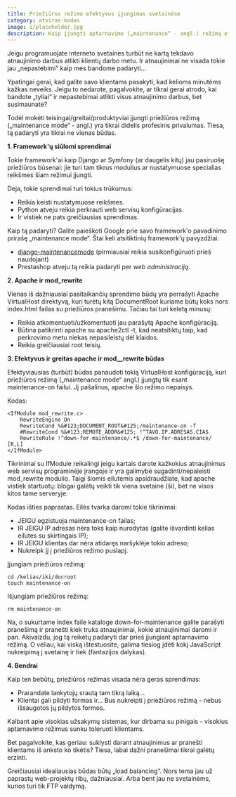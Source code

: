 ```yaml
---
title: Priežiūros režimo efektyvus įjungimas svetainėse
category: atviras-kodas
image: i/placeholder.jpg
description: Kaip įjungti aptarnavimo („maintenance“ - angl.) režimą efektyviai ir greitai.
---
```


Jeigu programuojate interneto svetaines turbūt ne kartą tekdavo atnaujinimo darbus atlikti klientų darbo metu. Ir atnaujinimai ne visada tokie jau „nepastebimi“ kaip mes bandome padaryti...

Ypatingai gerai, kad galite savo klientams pasakyti, kad kelioms minutėms kažkas neveiks. Jeigu to nedarote, pagalvokite, ar tikrai gerai atrodo, kai bandote „tyliai“ ir nepastebimai atlikti visus atnaujinimo darbus, bet susimaunate?

Todėl mokėti teisingai/greitai/produktyviai įjungti priežiūros režimą („maintenance mode“ - angl.) yra tikrai didelis profesinis privalumas. Tiesa, tą padaryti yra tikrai ne vienas būdas.

**1. Framework'ų siūlomi sprendimai**

Tokie framework'ai kaip Django ar Symfony (ar daugelis kitų) jau pasiruošę priežiūros būsenai: jie turi tam tikrus modulius ar nustatymuose specialias reikšmes šiam režimui įjungti.

Deja, tokie sprendimai turi tokius trūkumus:

-   Reikia keisti nustatymuose reikšmes.
-   Python atveju reikia perkrauti web servisų konfigūracijas.
-   Ir vistiek ne pats greičiausias sprendimas.

Kaip tą padaryti? Galite paieškoti Google prie savo framework'o pavadinimo prirašę „maintenance mode“. Štai keli atsitiktinių framework'ų pavyzdžiai:

-   [django-maintenancemode](https://pypi.python.org/pypi/django-maintenancemode) (pirmiausiai reikia susikonfigūruoti prieš naudojant)
-   Prestashop atveju tą reikia padaryti per *web administraciją*.

**2. Apache ir mod\_rewrite**

Vienas iš dažniausiai pasitaikančių sprendimo būdų yra perrašyti Apache VirtualHost direktyvą, kuri turėtų kitą DocumentRoot kuriame būtų koks nors index.html failas su priežiūros pranešimu. Tačiau tai turi keletą minusų:

-   Reikia atkomentuoti/užkomentuoti jau parašytą Apache konfigūraciją.
-   Būtina patikrinti apache su apache2ctl -t, kad neatsitiktų taip, kad perkrovimo metu niekas nepasileistų dėl klaidos.
-   Reikia greičiausiai root teisių.

**3. Efektyvus ir greitas apache ir mod\_\_rewrite būdas**

Efektyviausias (turbūt) būdas panaudoti tokią VirtualHost konfigūraciją, kuri priežiūros režimą („maintenance mode“ angl.) įjungtų tik esant maintenance-on failui. Jį pašalinus, apache šio režimo nepaisys.

Kodas:

    <IfModule mod_rewrite.c>
        RewriteEngine On
        RewriteCond %&#123;DOCUMENT_ROOT&#125;/maintenance-on -f
        #RewriteCond %&#123;REMOTE_ADDR&#125; !^TAVO.IP.ADRESAS.CIA$
        RewriteRule !^down-for-maintenance/.*$ /down-for-maintenance/ [R,L]
    </IfModule>

Tikrinimai su IfModule reikalingi jeigu kartais darote kažkokius atnaujinimus web servisų programinėje įrangoje ir yra galimybė sugadinti/nepaleisti mod\_rewrite modulio. Taigi šiomis eilutėmis apsidraudžiate, kad apache vistiek startuotų: blogai galėtų veikti tik viena svetainė (ši), bet ne visos kitos tame serveryje.

Kodas išties paprastas. Eilės tvarka daromi tokie tikrinimai:

-   JEIGU egzistuoja maintenance-on failas;
-   IR JEIGU IP adresas nėra toks kaip nurodytas (galite išvardinti kelias eilutes su skirtingais IP);
-   IR JEIGU klientas dar nėra atidaręs naršyklėje tokio adreso;
-   Nukreipk jį į priežiūros režimo puslapį.

Įjungiam priežiūros režimą:

    cd /kelias/iki/docroot
    touch maintenance-on

Išjungiam priežiūros režimą:

    rm maintenance-on

Na, o sukurtame index faile kataloge down-for-maintenance galite parašyti pranešimą ir pranešti kiek truks atnaujinimai, kokie atnaujinimai daromi ir pan. Akivaizdu, jog tą reikėtų padaryti dar prieš įjungiant aptarnavimo režimą. O vėliau, kai viską ištestuosite, galima tiesiog įdėti kokį JavaScript nukreipimą į svetainę ir tiek (fantazijos dalykas).

**4. Bendrai**

Kaip ten bebūtų, priežiūros režimas visada nėra geras sprendimas:

-   Prarandate lankytojų srautą tam tikrą laiką...
-   Klientai gali pildyti formas ir... Bus nukreipti į priežiūros režimą - nebus išsaugotos jų pildytos formos.

Kalbant apie visokias užsakymų sistemas, kur dirbama su pinigais - visokius aptarnavimo režimus sunku toleruoti klientams.

Bet pagalvokite, kas geriau: suklysti darant atnaujinimus ar pranešti klientams iš anksto ko tikėtis? Tiesa, labai dažni pranešimai tikrai galėtų erzinti.

Greičiausiai idealiausias būdas būtų „load balancing“. Nors tema jau už paprastų web-projektų ribų, dažniausiai. Arba bent jau ne svetainėms, kurios turi tik FTP valdymą.
